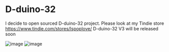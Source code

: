 # D-duino-32
I decide to open sourced D-duino-32 project.
Please look at my Tindie store 
https://www.tindie.com/stores/lspoplove/
D-duino-32 V3 will be released soon

![image](https://github.com/lspoplove/D-duino-32/blob/master/1.jpg)
![image](https://github.com/lspoplove/D-duino-32/blob/master/2.jpg)
